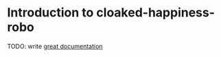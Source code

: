 # Introduction to cloaked-happiness-robo

TODO: write [great documentation](http://jacobian.org/writing/great-documentation/what-to-write/)
